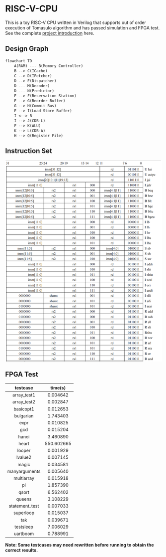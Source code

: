 # RISC-V-CPU

This is a toy RISC-V CPU written in Verilog that supports out of order execution of Tomasulo algorithm and has passed simulation and FPGA test. See the complete [project introduction](https://github.com/ACMClassCourse-2022/RISC-V-CPU-2023) here.

## Design Graph

```mermaid
flowchart TD
    A(RAM) --- B(Memory Controller)
    B --> C(ICache)
    C --> D(IFetcher)
    D --> E(Dispatcher)
    D --- M(Decoder)
    D --- N(Predictor)
    E --> F(Reservation Station)
    E --> G(Reorder Buffer)
    G --> H(Commit Bus)
    E --> I(Load Store Buffer)
    I <--> B
    I --> J(CDB-L)
    F --> K(ALU)
    K --> L(CDB-A)
    H --> Q(Register File)
```

## Instruction Set

<img src="assets/RV32I.png" width="700" align=center /> 

## FPGA Test

|testcase|time(s)|
|:-----:|:------:|
|array_test1|0.004642|
|array_test2|0.002847|
|basicopt1|0.012653|
|bulgarian|1.743403|
|expr|0.010825|
|gcd|0.015204|
|hanoi|3.460890|
|heart|550.602665|
|looper|0.001929|
|lvalue2|0.007145|
|magic|0.034581|
|manyarguments|0.005640|
|multiarray|0.015918|
|pi|1.857390|
|qsort|6.562402|
|queens|3.108229|
|statement_test|0.007033|
|superloop|0.015037|
|tak|0.039671|
|testsleep|7.006029|
|uartboom|0.788991|

**Note: Some testcases may need rewritten before running to obtain the correct results.**
